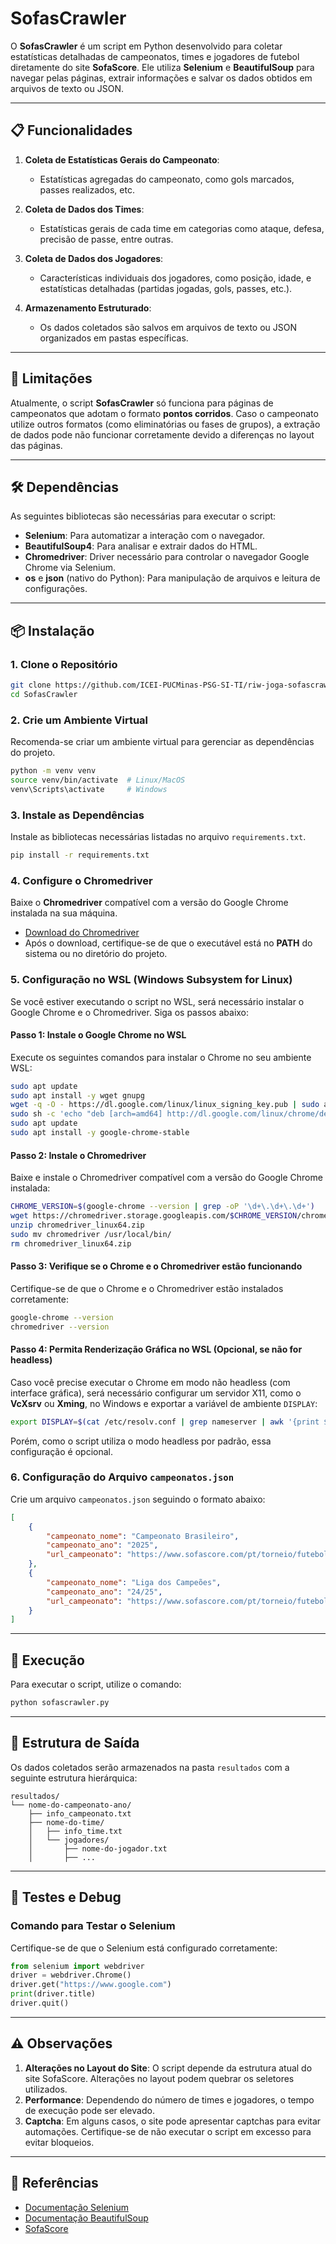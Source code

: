 # SofasCrawler

O **SofasCrawler** é um script em Python desenvolvido para coletar estatísticas detalhadas de campeonatos, times e jogadores de futebol diretamente do site **SofaScore**. Ele utiliza **Selenium** e **BeautifulSoup** para navegar pelas páginas, extrair informações e salvar os dados obtidos em arquivos de texto ou JSON.

---

## 📋 Funcionalidades

1. **Coleta de Estatísticas Gerais do Campeonato**:
   - Estatísticas agregadas do campeonato, como gols marcados, passes realizados, etc.

2. **Coleta de Dados dos Times**:
   - Estatísticas gerais de cada time em categorias como ataque, defesa, precisão de passe, entre outras.

3. **Coleta de Dados dos Jogadores**:
   - Características individuais dos jogadores, como posição, idade, e estatísticas detalhadas (partidas jogadas, gols, passes, etc.).

4. **Armazenamento Estruturado**:
   - Os dados coletados são salvos em arquivos de texto ou JSON organizados em pastas específicas.

---

## 🛑 Limitações

Atualmente, o script **SofasCrawler** só funciona para páginas de campeonatos que adotam o formato **pontos corridos**. Caso o campeonato utilize outros formatos (como eliminatórias ou fases de grupos), a extração de dados pode não funcionar corretamente devido a diferenças no layout das páginas.

---

## 🛠️ Dependências

As seguintes bibliotecas são necessárias para executar o script:

- **Selenium**: Para automatizar a interação com o navegador.
- **BeautifulSoup4**: Para analisar e extrair dados do HTML.
- **Chromedriver**: Driver necessário para controlar o navegador Google Chrome via Selenium.
- **os** e **json** (nativo do Python): Para manipulação de arquivos e leitura de configurações.

---

## 📦 Instalação

### 1. Clone o Repositório
```bash
git clone https://github.com/ICEI-PUCMinas-PSG-SI-TI/riw-joga-sofascrawler.git
cd SofasCrawler
```

### 2. Crie um Ambiente Virtual
Recomenda-se criar um ambiente virtual para gerenciar as dependências do projeto.
```bash
python -m venv venv
source venv/bin/activate  # Linux/MacOS
venv\Scripts\activate     # Windows
```

### 3. Instale as Dependências
Instale as bibliotecas necessárias listadas no arquivo `requirements.txt`.
```bash
pip install -r requirements.txt
```

### 4. Configure o Chromedriver
Baixe o **Chromedriver** compatível com a versão do Google Chrome instalada na sua máquina. 
- [Download do Chromedriver](https://chromedriver.chromium.org/downloads)
- Após o download, certifique-se de que o executável está no **PATH** do sistema ou no diretório do projeto.

### 5. Configuração no WSL (Windows Subsystem for Linux)

Se você estiver executando o script no WSL, será necessário instalar o Google Chrome e o Chromedriver. Siga os passos abaixo:

#### Passo 1: Instale o Google Chrome no WSL
Execute os seguintes comandos para instalar o Chrome no seu ambiente WSL:
```bash
sudo apt update
sudo apt install -y wget gnupg
wget -q -O - https://dl.google.com/linux/linux_signing_key.pub | sudo apt-key add -
sudo sh -c 'echo "deb [arch=amd64] http://dl.google.com/linux/chrome/deb/ stable main" >> /etc/apt/sources.list.d/google-chrome.list'
sudo apt update
sudo apt install -y google-chrome-stable
```

#### Passo 2: Instale o Chromedriver
Baixe e instale o Chromedriver compatível com a versão do Google Chrome instalada:
```bash
CHROME_VERSION=$(google-chrome --version | grep -oP '\d+\.\d+\.\d+')
wget https://chromedriver.storage.googleapis.com/$CHROME_VERSION/chromedriver_linux64.zip
unzip chromedriver_linux64.zip
sudo mv chromedriver /usr/local/bin/
rm chromedriver_linux64.zip
```

#### Passo 3: Verifique se o Chrome e o Chromedriver estão funcionando
Certifique-se de que o Chrome e o Chromedriver estão instalados corretamente:
```bash
google-chrome --version
chromedriver --version
```

#### Passo 4: Permita Renderização Gráfica no WSL (Opcional, se não for headless)
Caso você precise executar o Chrome em modo não headless (com interface gráfica), será necessário configurar um servidor X11, como o **VcXsrv** ou **Xming**, no Windows e exportar a variável de ambiente `DISPLAY`:
```bash
export DISPLAY=$(cat /etc/resolv.conf | grep nameserver | awk '{print $2}'):0.0
```

Porém, como o script utiliza o modo headless por padrão, essa configuração é opcional.

### 6. Configuração do Arquivo `campeonatos.json`
Crie um arquivo `campeonatos.json` seguindo o formato abaixo:

```json
[
    {
        "campeonato_nome": "Campeonato Brasileiro",
        "campeonato_ano": "2025",
        "url_campeonato": "https://www.sofascore.com/pt/torneio/futebol/brasileiro-serie-a/325"
    },
    {
        "campeonato_nome": "Liga dos Campeões",
        "campeonato_ano": "24/25",
        "url_campeonato": "https://www.sofascore.com/pt/torneio/futebol/uefa-champions-league/7"
    }
]
```

---

## 🚀 Execução

Para executar o script, utilize o comando:
```bash
python sofascrawler.py
```

---

## 📂 Estrutura de Saída

Os dados coletados serão armazenados na pasta `resultados` com a seguinte estrutura hierárquica:

```
resultados/
└── nome-do-campeonato-ano/
    ├── info_campeonato.txt
    ├── nome-do-time/
    │   ├── info_time.txt
    │   └── jogadores/
    │       ├── nome-do-jogador.txt
    │       ├── ...
```

---

## 🧪 Testes e Debug

### Comando para Testar o Selenium
Certifique-se de que o Selenium está configurado corretamente:
```python
from selenium import webdriver
driver = webdriver.Chrome()
driver.get("https://www.google.com")
print(driver.title)
driver.quit()
```

---

## ⚠️ Observações

1. **Alterações no Layout do Site**: O script depende da estrutura atual do site SofaScore. Alterações no layout podem quebrar os seletores utilizados.
2. **Performance**: Dependendo do número de times e jogadores, o tempo de execução pode ser elevado.
3. **Captcha**: Em alguns casos, o site pode apresentar captchas para evitar automações. Certifique-se de não executar o script em excesso para evitar bloqueios.

---

## 📘 Referências

- [Documentação Selenium](https://selenium.dev/documentation/)
- [Documentação BeautifulSoup](https://www.crummy.com/software/BeautifulSoup/bs4/doc/)
- [SofaScore](https://www.sofascore.com/)
